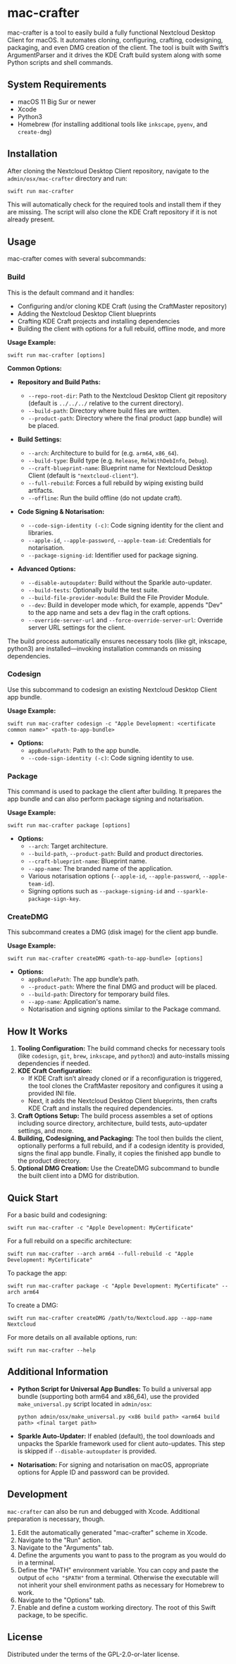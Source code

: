 <!--
  - SPDX-FileCopyrightText: 2024 Nextcloud GmbH and Nextcloud contributors
  - SPDX-License-Identifier: GPL-2.0-or-later
-->
# mac-crafter

mac-crafter is a tool to easily build a fully functional Nextcloud Desktop Client for macOS.
It automates cloning, configuring, crafting, codesigning, packaging, and even DMG creation of the client.
The tool is built with Swift’s ArgumentParser and it drives the KDE Craft build system along with some Python scripts and shell commands.

## System Requirements

- macOS 11 Big Sur or newer
- Xcode
- Python3
- Homebrew (for installing additional tools like `inkscape`, `pyenv`, and `create-dmg`)

## Installation

After cloning the Nextcloud Desktop Client repository, navigate to the `admin/osx/mac-crafter` directory and run:

```bash
swift run mac-crafter
```

This will automatically check for the required tools and install them if they are missing.
The script will also clone the KDE Craft repository if it is not already present.

## Usage

mac-crafter comes with several subcommands:

### Build

This is the default command and it handles:
- Configuring and/or cloning KDE Craft (using the CraftMaster repository)
- Adding the Nextcloud Desktop Client blueprints
- Crafting KDE Craft projects and installing dependencies
- Building the client with options for a full rebuild, offline mode, and more

**Usage Example:**

```
swift run mac-crafter [options]
```

**Common Options:**

- **Repository and Build Paths:**
  - `--repo-root-dir`: Path to the Nextcloud Desktop Client git repository (default is `../../../` relative to the current directory).
  - `--build-path`: Directory where build files are written.
  - `--product-path`: Directory where the final product (app bundle) will be placed.

- **Build Settings:**
  - `--arch`: Architecture to build for (e.g. `arm64`, `x86_64`).
  - `--build-type`: Build type (e.g. `Release`, `RelWithDebInfo`, `Debug`).
  - `--craft-blueprint-name`: Blueprint name for Nextcloud Desktop Client (default is `"nextcloud-client"`).
  - `--full-rebuild`: Forces a full rebuild by wiping existing build artifacts.
  - `--offline`: Run the build offline (do not update craft).

- **Code Signing & Notarisation:**
  - `--code-sign-identity (-c)`: Code signing identity for the client and libraries.
  - `--apple-id`, `--apple-password`, `--apple-team-id`: Credentials for notarisation.
  - `--package-signing-id`: Identifier used for package signing.

- **Advanced Options:**
  - `--disable-autoupdater`: Build without the Sparkle auto-updater.
  - `--build-tests`: Optionally build the test suite.
  - `--build-file-provider-module`: Build the File Provider Module.
  - `--dev`: Build in developer mode which, for example, appends "Dev" to the app name and sets a dev flag in the craft options.
  - `--override-server-url` and `--force-override-server-url`: Override server URL settings for the client.

The build process automatically ensures necessary tools (like git, inkscape, python3) are installed—invoking installation commands on missing dependencies.

### Codesign

Use this subcommand to codesign an existing Nextcloud Desktop Client app bundle.

**Usage Example:**

```
swift run mac-crafter codesign -c "Apple Development: <certificate common name>" <path-to-app-bundle>
```

- **Options:**
  - `appBundlePath`: Path to the app bundle.
  - `--code-sign-identity (-c)`: Code signing identity to use.

### Package

This command is used to package the client after building. It prepares the app bundle and can also perform package signing and notarisation.

**Usage Example:**

```
swift run mac-crafter package [options]
```

- **Options:**
  - `--arch`: Target architecture.
  - `--build-path`, `--product-path`: Build and product directories.
  - `--craft-blueprint-name`: Blueprint name.
  - `--app-name`: The branded name of the application.
  - Various notarisation options (`--apple-id`, `--apple-password`, `--apple-team-id`).
  - Signing options such as `--package-signing-id` and `--sparkle-package-sign-key`.

### CreateDMG

This subcommand creates a DMG (disk image) for the client app bundle.

**Usage Example:**

```
swift run mac-crafter createDMG <path-to-app-bundle> [options]
```

- **Options:**
  - `appBundlePath`: The app bundle’s path.
  - `--product-path`: Where the final DMG and product will be placed.
  - `--build-path`: Directory for temporary build files.
  - `--app-name`: Application's name.
  - Notarisation and signing options similar to the Package command.

## How It Works

1. **Tooling Configuration:**
   The build command checks for necessary tools (like `codesign`, `git`, `brew`, `inkscape`, and `python3`) and auto-installs missing dependencies if needed.  
2. **KDE Craft Configuration:**
   - If KDE Craft isn’t already cloned or if a reconfiguration is triggered, the tool clones the CraftMaster repository and configures it using a provided INI file.
   - Next, it adds the Nextcloud Desktop Client blueprints, then crafts KDE Craft and installs the required dependencies.
3. **Craft Options Setup:**
   The build process assembles a set of options including source directory, architecture, build tests, auto-updater settings, and more.  
4. **Building, Codesigning, and Packaging:**
   The tool then builds the client, optionally performs a full rebuild, and if a codesign identity is provided, signs the final app bundle. Finally, it copies the finished app bundle to the product directory.
5. **Optional DMG Creation:**
   Use the CreateDMG subcommand to bundle the built client into a DMG for distribution.

## Quick Start

For a basic build and codesigning:
```
swift run mac-crafter -c "Apple Development: MyCertificate"
```

For a full rebuild on a specific architecture:
```
swift run mac-crafter --arch arm64 --full-rebuild -c "Apple Development: MyCertificate"
```

To package the app:
```
swift run mac-crafter package -c "Apple Development: MyCertificate" --arch arm64
```

To create a DMG:
```
swift run mac-crafter createDMG /path/to/Nextcloud.app --app-name Nextcloud
```

For more details on all available options, run:
```
swift run mac-crafter --help
```

## Additional Information

- **Python Script for Universal App Bundles:**
  To build a universal app bundle (supporting both arm64 and x86_64), use the provided `make_universal.py` script located in `admin/osx`:
  ```
  python admin/osx/make_universal.py <x86 build path> <arm64 build path> <final target path>
  ```

- **Sparkle Auto-Updater:**
  If enabled (default), the tool downloads and unpacks the Sparkle framework used for client auto-updates. This step is skipped if `--disable-autoupdater` is provided.

- **Notarisation:**
  For signing and notarisation on macOS, appropriate options for Apple ID and password can be provided.

## Development

`mac-crafter` can also be run and debugged with Xcode.
Additional preparation is necessary, though.

1. Edit the automatically generated "mac-crafter" scheme in Xcode.
2. Navigate to the "Run" action.
3. Navigate to the "Arguments" tab. 
4. Define the arguments you want to pass to the program as you would do in a terminal.
5. Define the "PATH" environment variable. You can copy and paste the output of `echo "$PATH"` from a terminal. Otherwise the executable will not inherit your shell environment paths as necessary for Homebrew to work.
6. Navigate to the "Options" tab.
7. Enable and define a custom working directory. The root of this Swift package, to be specific. 

## License

Distributed under the terms of the GPL-2.0-or-later license.
